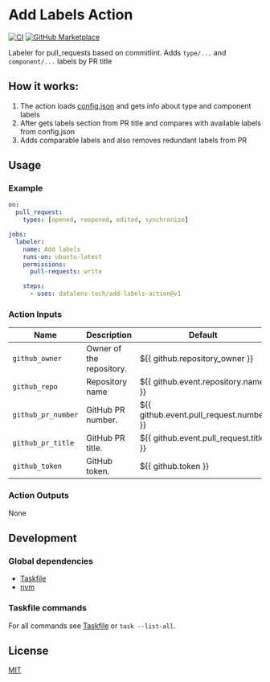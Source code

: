 # Add Labels Action

[![CI](https://github.com/datalens-tech/add-labels-action/workflows/Check%20PR/badge.svg)](https://github.com/datalens-tech/add-labels-action/actions?query=workflow%3A%22%22Check+PR%22%22)
[![GitHub Marketplace](https://img.shields.io/badge/Marketplace-Add%20Labels%20Action-blue.svg)](https://github.com/marketplace/actions/add-labels-action)

Labeler for pull_requests based on commitlint. Adds `type/...` and `component/...` labels by PR title

## How it works:

1. The action loads [config.json](https://raw.githubusercontent.com/datalens-tech/datalens/main/.github/workflows/scripts/changelog/changelog_config.json) and gets info about type and component labels
2. After gets labels section from PR title and compares with available labels from config.json
3. Adds comparable labels and also removes redundant labels from PR

## Usage

### Example

```yaml
on:
  pull_request:
    types: [opened, reopened, edited, synchronize]

jobs:
  labeler:
    name: Add labels
    runs-on: ubuntu-latest
    permissions:
      pull-requests: write

    steps:
      - uses: datalens-tech/add-labels-action@v1
```

### Action Inputs

| Name               | Description              | Default                                 |
| ------------------ | ------------------------ | --------------------------------------- |
| `github_owner`     | Owner of the repository. | ${{ github.repository_owner }}          |
| `github_repo`      | Repository name          | ${{ github.event.repository.name }}     |
| `github_pr_number` | GitHub PR number.        | ${{ github.event.pull_request.number }} |
| `github_pr_title`  | GitHub PR title.         | ${{ github.event.pull_request.title }}  |
| `github_token`     | GitHub token.            | ${{ github.token }}                     |

### Action Outputs

None

## Development

### Global dependencies

- [Taskfile](https://taskfile.dev/installation/)
- [nvm](https://github.com/nvm-sh/nvm?tab=readme-ov-file#install--update-script)

### Taskfile commands

For all commands see [Taskfile](Taskfile.yaml) or `task --list-all`.

## License

[MIT](LICENSE)
